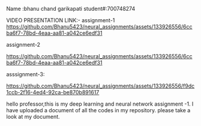 Name :bhanu chand garikapati
student#:700748274

VIDEO PRESENTATION LINK:-
assignment-1
https://github.com/Bhanu5423/neural_assignments/assets/133926556/6ccba6f7-78bd-4eaa-aa81-a042ce6edf31

assignment-2

https://github.com/Bhanu5423/neural_assignments/assets/133926556/6ccba6f7-78bd-4eaa-aa81-a042ce6edf31

asssignment-3:

https://github.com/Bhanu5423/neural_assignments/assets/133926556/f9dc1ccb-2f16-4ed4-92ca-be870b891617









hello professor,this is my deep learning and neural network assignment -1.
I have uploaded a document of all the codes in my repository.
please take a look at my document.



